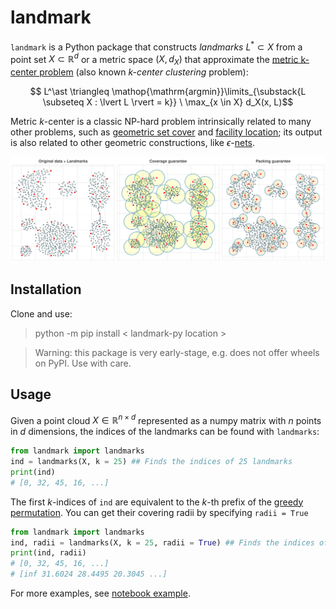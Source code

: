 # landmark  

`landmark` is a Python package that constructs _landmarks_ $L^\ast \subset X$ from a point set $X \subset \mathbb{R}^d$ or a metric space $(X, d_X)$ that approximate the [metric k-center problem](https://en.wikipedia.org/wiki/Metric_k-center) (also known _k-center clustering_ problem): 

$$ L^\ast \triangleq \mathop{\mathrm{argmin}}\limits_{\substack{L \subseteq X : \lvert L \rvert = k}} \ \max_{x \in X} d_X(x, L)$$

Metric $k$-center is a classic NP-hard problem intrinsically related to many other problems, such as [geometric set cover](https://en.wikipedia.org/wiki/Geometric_set_cover_problem) and [facility location](https://en.wikipedia.org/wiki/Optimal_facility_location); its output is also related to other geometric constructions, like $\epsilon$-[nets](https://en.wikipedia.org/wiki/Delone_set).

![Landmarks example](images/k_center.svg)

<!-- $$ \min\limits_{\substack{L \subseteq X \, : \, \lvert L \rvert = k}} \ \max_{x \in X} \, d_X(x, L)$$ -->
<!-- where $d_X(x, L)$ denotes the Hausdorff distance to the set of landmarks $L$.  -->

## Installation 

Clone and use:

> python -m pip install < landmark-py location >

> Warning: this package is very early-stage, e.g. does not offer wheels on PyPI. Use with care.

## Usage 

Given a point cloud $X \in \mathbb{R}^{n \times d}$ represented as a numpy matrix with $n$ points in $d$ dimensions, the indices of the landmarks can be found with `landmarks`:

```python 
from landmark import landmarks
ind = landmarks(X, k = 25) ## Finds the indices of 25 landmarks
print(ind)
# [0, 32, 45, 16, ...]
```

The first $k$-indices of `ind` are equivalent to the $k$-th prefix of the [greedy permutation](https://www.youtube.com/watch?v=xWuq1aXHLdU). You can get their covering radii by specifying `radii = True`

```python 
from landmark import landmarks
ind, radii = landmarks(X, k = 25, radii = True) ## Finds the indices of 25 landmarks
print(ind, radii)
# [0, 32, 45, 16, ...]
# [inf 31.6024 28.4495 20.3045 ...]
```

For more examples, see [notebook example](notebooks/k_center.py).